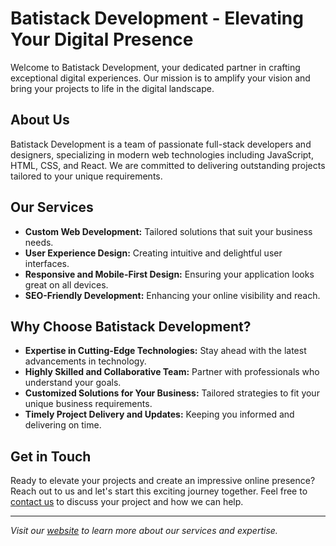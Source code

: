 # Batistack Development - Elevating Your Digital Presence

Welcome to Batistack Development, your dedicated partner in crafting exceptional digital experiences. Our mission is to amplify your vision and bring your projects to life in the digital landscape.

## About Us

Batistack Development is a team of passionate full-stack developers and designers, specializing in modern web technologies including JavaScript, HTML, CSS, and React. We are committed to delivering outstanding projects tailored to your unique requirements.

## Our Services

- **Custom Web Development:** Tailored solutions that suit your business needs.
- **User Experience Design:** Creating intuitive and delightful user interfaces.
- **Responsive and Mobile-First Design:** Ensuring your application looks great on all devices.
- **SEO-Friendly Development:** Enhancing your online visibility and reach.

## Why Choose Batistack Development?

- **Expertise in Cutting-Edge Technologies:** Stay ahead with the latest advancements in technology.
- **Highly Skilled and Collaborative Team:** Partner with professionals who understand your goals.
- **Customized Solutions for Your Business:** Tailored strategies to fit your unique business requirements.
- **Timely Project Delivery and Updates:** Keeping you informed and delivering on time.

## Get in Touch

Ready to elevate your projects and create an impressive online presence? Reach out to us and let's start this exciting journey together. Feel free to [contact us](#) to discuss your project and how we can help.

---

*Visit our [website](https://batistack.com) to learn more about our services and expertise.*
